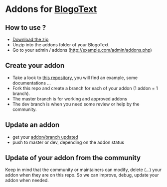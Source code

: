 # Addons for [BlogoText](https://github.com/BlogoText/blogotext)

## How to use ?

 * [Download the zip](https://github.com/BlogoText/blogotext-addons/archive/master.zip)
 * Unzip into the addons folder of your BlogoText
 * Go to your admin / addons (http://example.com/admin/addons.php)


## Create your addon

- Take a look to [this repository](https://github.com/BlogoText/blogotext-addons-example), you will find an example, some documentations ...
- Fork this repo and create a branch for each of your addon (1 addon = 1 branch).
- The master branch is for working and approved addons
- The dev branch is when you need some review or help by the community.

## Update an addon

- get your [addon/branch updated](https://github.com/BlogoText/blogotext/wiki/Contributing)
- push to master or dev, depending on the addon status

## Update of your addon from the community

Keep in mind that the community or maintainers can modify, delete (...) your addon when they are on this repo. So we can improve, debug, update your addon when needed.
